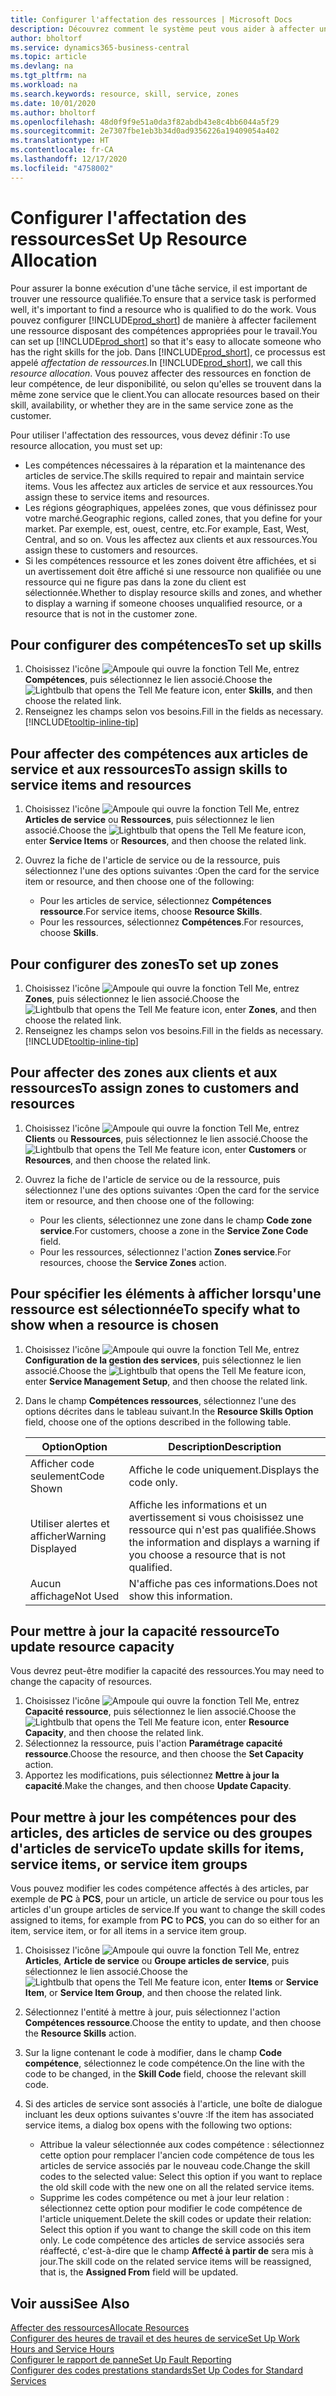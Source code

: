 ```yaml
---
title: Configurer l'affectation des ressources | Microsoft Docs
description: Découvrez comment le système peut vous aider à affecter une personne dotée des compétences requises à la fourniture d'un service.
author: bholtorf
ms.service: dynamics365-business-central
ms.topic: article
ms.devlang: na
ms.tgt_pltfrm: na
ms.workload: na
ms.search.keywords: resource, skill, service, zones
ms.date: 10/01/2020
ms.author: bholtorf
ms.openlocfilehash: 48d0f9f9e51a0da3f82abdb43e8c4bb6044a5f29
ms.sourcegitcommit: 2e7307fbe1eb3b34d0ad9356226a19409054a402
ms.translationtype: HT
ms.contentlocale: fr-CA
ms.lasthandoff: 12/17/2020
ms.locfileid: "4758002"
---
```

# <a name="set-up-resource-allocation"></a><span data-ttu-id="145c5-103">Configurer l'affectation des ressources</span><span class="sxs-lookup"><span data-stu-id="145c5-103">Set Up Resource Allocation</span></span>
<span data-ttu-id="145c5-104">Pour assurer la bonne exécution d'une tâche service, il est important de trouver une ressource qualifiée.</span><span class="sxs-lookup"><span data-stu-id="145c5-104">To ensure that a service task is performed well, it's important to find a resource who is qualified to do the work.</span></span> <span data-ttu-id="145c5-105">Vous pouvez configurer [!INCLUDE[prod_short](includes/prod_short.md)] de manière à affecter facilement une ressource disposant des compétences appropriées pour le travail.</span><span class="sxs-lookup"><span data-stu-id="145c5-105">You can set up [!INCLUDE[prod_short](includes/prod_short.md)] so that it's easy to allocate someone who has the right skills for the job.</span></span> <span data-ttu-id="145c5-106">Dans [!INCLUDE[prod_short](includes/prod_short.md)], ce processus est appelé _affectation de ressources_.</span><span class="sxs-lookup"><span data-stu-id="145c5-106">In [!INCLUDE[prod_short](includes/prod_short.md)], we call this _resource allocation_.</span></span> <span data-ttu-id="145c5-107">Vous pouvez affecter des ressources en fonction de leur compétence, de leur disponibilité, ou selon qu'elles se trouvent dans la même zone service que le client.</span><span class="sxs-lookup"><span data-stu-id="145c5-107">You can allocate resources based on their skill, availability, or whether they are in the same service zone as the customer.</span></span> 

<span data-ttu-id="145c5-108">Pour utiliser l'affectation des ressources, vous devez définir :</span><span class="sxs-lookup"><span data-stu-id="145c5-108">To use resource allocation, you must set up:</span></span>  
  
* <span data-ttu-id="145c5-109">Les compétences nécessaires à la réparation et la maintenance des articles de service.</span><span class="sxs-lookup"><span data-stu-id="145c5-109">The skills required to repair and maintain service items.</span></span> <span data-ttu-id="145c5-110">Vous les affectez aux articles de service et aux ressources.</span><span class="sxs-lookup"><span data-stu-id="145c5-110">You assign these to service items and resources.</span></span>  
* <span data-ttu-id="145c5-111">Les régions géographiques, appelées zones, que vous définissez pour votre marché.</span><span class="sxs-lookup"><span data-stu-id="145c5-111">Geographic regions, called zones, that you define for your market.</span></span> <span data-ttu-id="145c5-112">Par exemple, est, ouest, centre, etc.</span><span class="sxs-lookup"><span data-stu-id="145c5-112">For example, East, West, Central, and so on.</span></span> <span data-ttu-id="145c5-113">Vous les affectez aux clients et aux ressources.</span><span class="sxs-lookup"><span data-stu-id="145c5-113">You assign these to customers and resources.</span></span>  
* <span data-ttu-id="145c5-114">Si les compétences ressource et les zones doivent être affichées, et si un avertissement doit être affiché si une ressource non qualifiée ou une ressource qui ne figure pas dans la zone du client est sélectionnée.</span><span class="sxs-lookup"><span data-stu-id="145c5-114">Whether to display resource skills and zones, and whether to display a warning if someone chooses unqualified resource, or a resource that is not in the customer zone.</span></span>  

## <a name="to-set-up-skills"></a><span data-ttu-id="145c5-115">Pour configurer des compétences</span><span class="sxs-lookup"><span data-stu-id="145c5-115">To set up skills</span></span>
1. <span data-ttu-id="145c5-116">Choisissez l'icône ![Ampoule qui ouvre la fonction Tell Me](media/ui-search/search_small.png "Dites-moi ce que vous voulez faire"), entrez **Compétences**, puis sélectionnez le lien associé.</span><span class="sxs-lookup"><span data-stu-id="145c5-116">Choose the ![Lightbulb that opens the Tell Me feature](media/ui-search/search_small.png "Tell me what you want to do") icon, enter **Skills**, and then choose the related link.</span></span>  
2. <span data-ttu-id="145c5-117">Renseignez les champs selon vos besoins.</span><span class="sxs-lookup"><span data-stu-id="145c5-117">Fill in the fields as necessary.</span></span> [!INCLUDE[tooltip-inline-tip](includes/tooltip-inline-tip_md.md)]  

## <a name="to-assign-skills-to-service-items-and-resources"></a><span data-ttu-id="145c5-118">Pour affecter des compétences aux articles de service et aux ressources</span><span class="sxs-lookup"><span data-stu-id="145c5-118">To assign skills to service items and resources</span></span>
1. <span data-ttu-id="145c5-119">Choisissez l'icône ![Ampoule qui ouvre la fonction Tell Me](media/ui-search/search_small.png "Dites-moi ce que vous voulez faire"), entrez **Articles de service** ou **Ressources**, puis sélectionnez le lien associé.</span><span class="sxs-lookup"><span data-stu-id="145c5-119">Choose the ![Lightbulb that opens the Tell Me feature](media/ui-search/search_small.png "Tell me what you want to do") icon, enter **Service Items** or **Resources**, and then choose the related link.</span></span>  
2. <span data-ttu-id="145c5-120">Ouvrez la fiche de l'article de service ou de la ressource, puis sélectionnez l'une des options suivantes :</span><span class="sxs-lookup"><span data-stu-id="145c5-120">Open the card for the service item or resource, and then choose one of the following:</span></span>  
  
    * <span data-ttu-id="145c5-121">Pour les articles de service, sélectionnez **Compétences ressource**.</span><span class="sxs-lookup"><span data-stu-id="145c5-121">For service items, choose **Resource Skills**.</span></span>  
    * <span data-ttu-id="145c5-122">Pour les ressources, sélectionnez **Compétences**.</span><span class="sxs-lookup"><span data-stu-id="145c5-122">For resources, choose **Skills**.</span></span>  

## <a name="to-set-up-zones"></a><span data-ttu-id="145c5-123">Pour configurer des zones</span><span class="sxs-lookup"><span data-stu-id="145c5-123">To set up zones</span></span>
1. <span data-ttu-id="145c5-124">Choisissez l'icône ![Ampoule qui ouvre la fonction Tell Me](media/ui-search/search_small.png "Dites-moi ce que vous voulez faire"), entrez **Zones**, puis sélectionnez le lien associé.</span><span class="sxs-lookup"><span data-stu-id="145c5-124">Choose the ![Lightbulb that opens the Tell Me feature](media/ui-search/search_small.png "Tell me what you want to do") icon, enter **Zones**, and then choose the related link.</span></span>  
2. <span data-ttu-id="145c5-125">Renseignez les champs selon vos besoins.</span><span class="sxs-lookup"><span data-stu-id="145c5-125">Fill in the fields as necessary.</span></span> [!INCLUDE[tooltip-inline-tip](includes/tooltip-inline-tip_md.md)]  

## <a name="to-assign-zones-to-customers-and-resources"></a><span data-ttu-id="145c5-126">Pour affecter des zones aux clients et aux ressources</span><span class="sxs-lookup"><span data-stu-id="145c5-126">To assign zones to customers and resources</span></span> 
1. <span data-ttu-id="145c5-127">Choisissez l'icône ![Ampoule qui ouvre la fonction Tell Me](media/ui-search/search_small.png "Dites-moi ce que vous voulez faire"), entrez **Clients** ou **Ressources**, puis sélectionnez le lien associé.</span><span class="sxs-lookup"><span data-stu-id="145c5-127">Choose the ![Lightbulb that opens the Tell Me feature](media/ui-search/search_small.png "Tell me what you want to do") icon, enter **Customers** or **Resources**, and then choose the related link.</span></span>  
2. <span data-ttu-id="145c5-128">Ouvrez la fiche de l'article de service ou de la ressource, puis sélectionnez l'une des options suivantes :</span><span class="sxs-lookup"><span data-stu-id="145c5-128">Open the card for the service item or resource, and then choose one of the following:</span></span>  
  
    * <span data-ttu-id="145c5-129">Pour les clients, sélectionnez une zone dans le champ **Code zone service**.</span><span class="sxs-lookup"><span data-stu-id="145c5-129">For customers, choose a zone in the **Service Zone Code** field.</span></span>  
    * <span data-ttu-id="145c5-130">Pour les ressources, sélectionnez l'action **Zones service**.</span><span class="sxs-lookup"><span data-stu-id="145c5-130">For resources, choose the **Service Zones** action.</span></span>  

## <a name="to-specify-what-to-show-when-a-resource-is-chosen"></a><span data-ttu-id="145c5-131">Pour spécifier les éléments à afficher lorsqu'une ressource est sélectionnée</span><span class="sxs-lookup"><span data-stu-id="145c5-131">To specify what to show when a resource is chosen</span></span>
1. <span data-ttu-id="145c5-132">Choisissez l'icône ![Ampoule qui ouvre la fonction Tell Me](media/ui-search/search_small.png "Dites-moi ce que vous voulez faire"), entrez **Configuration de la gestion des services**, puis sélectionnez le lien associé.</span><span class="sxs-lookup"><span data-stu-id="145c5-132">Choose the ![Lightbulb that opens the Tell Me feature](media/ui-search/search_small.png "Tell me what you want to do") icon, enter **Service Management Setup**, and then choose the related link.</span></span> 
2. <span data-ttu-id="145c5-133">Dans le champ **Compétences ressources**, sélectionnez l'une des options décrites dans le tableau suivant.</span><span class="sxs-lookup"><span data-stu-id="145c5-133">In the **Resource Skills Option** field, choose one of the options described in the following table.</span></span>  
  
    |<span data-ttu-id="145c5-134">**Option**</span><span class="sxs-lookup"><span data-stu-id="145c5-134">**Option**</span></span>|<span data-ttu-id="145c5-135">**Description**</span><span class="sxs-lookup"><span data-stu-id="145c5-135">**Description**</span></span>|  
    |------------|-------------|  
    |<span data-ttu-id="145c5-136">Afficher code seulement</span><span class="sxs-lookup"><span data-stu-id="145c5-136">Code Shown</span></span> | <span data-ttu-id="145c5-137">Affiche le code uniquement.</span><span class="sxs-lookup"><span data-stu-id="145c5-137">Displays the code only.</span></span>|  
    |<span data-ttu-id="145c5-138">Utiliser alertes et afficher</span><span class="sxs-lookup"><span data-stu-id="145c5-138">Warning Displayed</span></span> | <span data-ttu-id="145c5-139">Affiche les informations et un avertissement si vous choisissez une ressource qui n'est pas qualifiée.</span><span class="sxs-lookup"><span data-stu-id="145c5-139">Shows the information and displays a warning if you choose a resource that is not qualified.</span></span>|  
    |<span data-ttu-id="145c5-140">Aucun affichage</span><span class="sxs-lookup"><span data-stu-id="145c5-140">Not Used</span></span> | <span data-ttu-id="145c5-141">N'affiche pas ces informations.</span><span class="sxs-lookup"><span data-stu-id="145c5-141">Does not show this information.</span></span>|  

## <a name="to-update-resource-capacity"></a><span data-ttu-id="145c5-142">Pour mettre à jour la capacité ressource</span><span class="sxs-lookup"><span data-stu-id="145c5-142">To update resource capacity</span></span>  
<span data-ttu-id="145c5-143">Vous devrez peut-être modifier la capacité des ressources.</span><span class="sxs-lookup"><span data-stu-id="145c5-143">You may need to change the capacity of resources.</span></span>  
  
1. <span data-ttu-id="145c5-144">Choisissez l'icône ![Ampoule qui ouvre la fonction Tell Me](media/ui-search/search_small.png "Dites-moi ce que vous voulez faire"), entrez **Capacité ressource**, puis sélectionnez le lien associé.</span><span class="sxs-lookup"><span data-stu-id="145c5-144">Choose the ![Lightbulb that opens the Tell Me feature](media/ui-search/search_small.png "Tell me what you want to do") icon, enter **Resource Capacity**, and then choose the related link.</span></span>  
2. <span data-ttu-id="145c5-145">Sélectionnez la ressource, puis l'action **Paramétrage capacité ressource**.</span><span class="sxs-lookup"><span data-stu-id="145c5-145">Choose the resource, and then choose the **Set Capacity** action.</span></span>  
3. <span data-ttu-id="145c5-146">Apportez les modifications, puis sélectionnez **Mettre à jour la capacité**.</span><span class="sxs-lookup"><span data-stu-id="145c5-146">Make the changes, and then choose **Update Capacity**.</span></span>  

## <a name="to-update-skills-for-items-service-items-or-service-item-groups"></a><span data-ttu-id="145c5-147">Pour mettre à jour les compétences pour des articles, des articles de service ou des groupes d'articles de service</span><span class="sxs-lookup"><span data-stu-id="145c5-147">To update skills for items, service items, or service item groups</span></span>
<span data-ttu-id="145c5-148">Vous pouvez modifier les codes compétence affectés à des articles, par exemple de **PC** à **PCS**, pour un article, un article de service ou pour tous les articles d'un groupe articles de service.</span><span class="sxs-lookup"><span data-stu-id="145c5-148">If you want to change the skill codes assigned to items, for example from **PC** to **PCS**, you can do so either for an item, service item, or for all items in a service item group.</span></span>  
  
1. <span data-ttu-id="145c5-149">Choisissez l'icône ![Ampoule qui ouvre la fonction Tell Me](media/ui-search/search_small.png "Dites-moi ce que vous voulez faire"), entrez **Articles**, **Article de service** ou **Groupe articles de service**, puis sélectionnez le lien associé.</span><span class="sxs-lookup"><span data-stu-id="145c5-149">Choose the ![Lightbulb that opens the Tell Me feature](media/ui-search/search_small.png "Tell me what you want to do") icon, enter **Items** or **Service Item**, or **Service Item Group**, and then choose the related link.</span></span>  
2. <span data-ttu-id="145c5-150">Sélectionnez l'entité à mettre à jour, puis sélectionnez l'action **Compétences ressource**.</span><span class="sxs-lookup"><span data-stu-id="145c5-150">Choose the entity to update, and then choose the **Resource Skills** action.</span></span>  
3. <span data-ttu-id="145c5-151">Sur la ligne contenant le code à modifier, dans le champ **Code compétence**, sélectionnez le code compétence.</span><span class="sxs-lookup"><span data-stu-id="145c5-151">On the line with the code to be changed, in the **Skill Code** field, choose the relevant skill code.</span></span>  
4.  <span data-ttu-id="145c5-152">Si des articles de service sont associés à l'article, une boîte de dialogue incluant les deux options suivantes s'ouvre :</span><span class="sxs-lookup"><span data-stu-id="145c5-152">If the item has associated service items, a dialog box opens with the following two options:</span></span>  
  
    * <span data-ttu-id="145c5-153">Attribue la valeur sélectionnée aux codes compétence : sélectionnez cette option pour remplacer l'ancien code compétence de tous les articles de service associés par le nouveau code.</span><span class="sxs-lookup"><span data-stu-id="145c5-153">Change the skill codes to the selected value: Select this option if you want to replace the old skill code with the new one on all the related service items.</span></span>  
    * <span data-ttu-id="145c5-154">Supprime les codes compétence ou met à jour leur relation : sélectionnez cette option pour modifier le code compétence de l'article uniquement.</span><span class="sxs-lookup"><span data-stu-id="145c5-154">Delete the skill codes or update their relation: Select this option if you want to change the skill code on this item only.</span></span> <span data-ttu-id="145c5-155">Le code compétence des articles de service associés sera réaffecté, c'est-à-dire que le champ **Affecté à partir de** sera mis à jour.</span><span class="sxs-lookup"><span data-stu-id="145c5-155">The skill code on the related service items will be reassigned, that is, the **Assigned From** field will be updated.</span></span>  
  
## <a name="see-also"></a><span data-ttu-id="145c5-156">Voir aussi</span><span class="sxs-lookup"><span data-stu-id="145c5-156">See Also</span></span>
[<span data-ttu-id="145c5-157">Affecter des ressources</span><span class="sxs-lookup"><span data-stu-id="145c5-157">Allocate Resources</span></span>](service-how-to-allocate-resources.md)  
[<span data-ttu-id="145c5-158">Configurer des heures de travail et des heures de service</span><span class="sxs-lookup"><span data-stu-id="145c5-158">Set Up Work Hours and Service Hours</span></span>](service-how-setup-work-service-hours.md)  
[<span data-ttu-id="145c5-159">Configurer le rapport de panne</span><span class="sxs-lookup"><span data-stu-id="145c5-159">Set Up Fault Reporting</span></span>](service-how-setup-fault-reporting.md)  
[<span data-ttu-id="145c5-160">Configurer des codes prestations standards</span><span class="sxs-lookup"><span data-stu-id="145c5-160">Set Up Codes for Standard Services</span></span>](service-how-setup-service-coding.md)  
 

